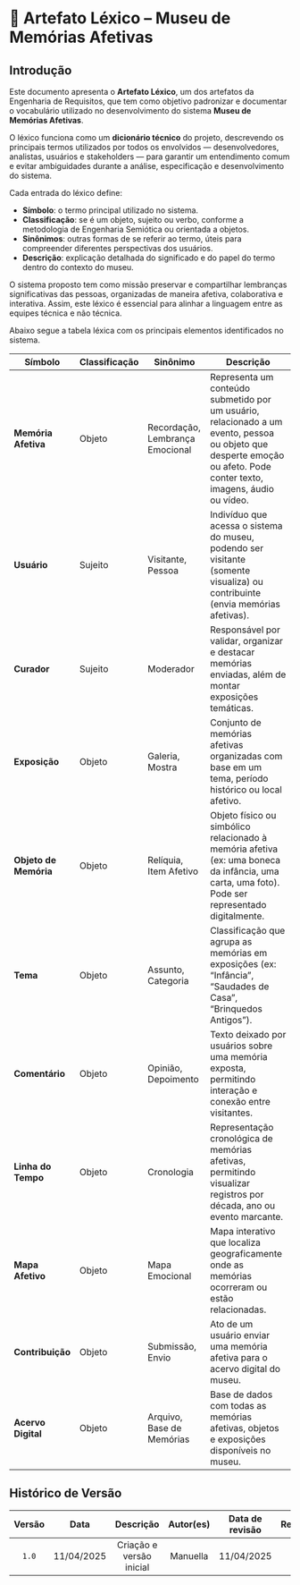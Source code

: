 # 🧠 Artefato Léxico – Museu de Memórias Afetivas

## Introdução

Este documento apresenta o **Artefato Léxico**, um dos artefatos da Engenharia de Requisitos, que tem como objetivo padronizar e documentar o vocabulário utilizado no desenvolvimento do sistema **Museu de Memórias Afetivas**.

O léxico funciona como um **dicionário técnico** do projeto, descrevendo os principais termos utilizados por todos os envolvidos — desenvolvedores, analistas, usuários e stakeholders — para garantir um entendimento comum e evitar ambiguidades durante a análise, especificação e desenvolvimento do sistema.

Cada entrada do léxico define:

- **Símbolo**: o termo principal utilizado no sistema.
- **Classificação**: se é um objeto, sujeito ou verbo, conforme a metodologia de Engenharia Semiótica ou orientada a objetos.
- **Sinônimos**: outras formas de se referir ao termo, úteis para compreender diferentes perspectivas dos usuários.
- **Descrição**: explicação detalhada do significado e do papel do termo dentro do contexto do museu.

O sistema proposto tem como missão preservar e compartilhar lembranças significativas das pessoas, organizadas de maneira afetiva, colaborativa e interativa. Assim, este léxico é essencial para alinhar a linguagem entre as equipes técnica e não técnica.

Abaixo segue a tabela léxica com os principais elementos identificados no sistema.


| **Símbolo**           | **Classificação** | **Sinônimo**                            | **Descrição** |
|-----------------------|-------------------|-----------------------------------------|----------------|
| **Memória Afetiva**   | Objeto            | Recordação, Lembrança Emocional         | Representa um conteúdo submetido por um usuário, relacionado a um evento, pessoa ou objeto que desperte emoção ou afeto. Pode conter texto, imagens, áudio ou vídeo. |
| **Usuário**           | Sujeito           | Visitante, Pessoa                       | Indivíduo que acessa o sistema do museu, podendo ser visitante (somente visualiza) ou contribuinte (envia memórias afetivas). |
| **Curador**           | Sujeito           | Moderador                               | Responsável por validar, organizar e destacar memórias enviadas, além de montar exposições temáticas. |
| **Exposição**         | Objeto            | Galeria, Mostra                         | Conjunto de memórias afetivas organizadas com base em um tema, período histórico ou local afetivo. |
| **Objeto de Memória** | Objeto            | Relíquia, Item Afetivo                  | Objeto físico ou simbólico relacionado à memória afetiva (ex: uma boneca da infância, uma carta, uma foto). Pode ser representado digitalmente. |
| **Tema**              | Objeto            | Assunto, Categoria                      | Classificação que agrupa as memórias em exposições (ex: “Infância”, “Saudades de Casa”, “Brinquedos Antigos”). |
| **Comentário**        | Objeto            | Opinião, Depoimento                     | Texto deixado por usuários sobre uma memória exposta, permitindo interação e conexão entre visitantes. |
| **Linha do Tempo**    | Objeto            | Cronologia                              | Representação cronológica de memórias afetivas, permitindo visualizar registros por década, ano ou evento marcante. |
| **Mapa Afetivo**      | Objeto            | Mapa Emocional                          | Mapa interativo que localiza geograficamente onde as memórias ocorreram ou estão relacionadas. |
| **Contribuição**      | Objeto            | Submissão, Envio                        | Ato de um usuário enviar uma memória afetiva para o acervo digital do museu. |
| **Acervo Digital**    | Objeto            | Arquivo, Base de Memórias               | Base de dados com todas as memórias afetivas, objetos e exposições disponíveis no museu. |


## Histórico de Versão

| Versão |    Data    |        Descrição         | Autor(es) | Data de revisão |  Revisor(es)   |
| :----: | :--------: | :----------------------: | :-------: | :-------------: | :------------: |
| `1.0`  | 11/04/2025 | Criação e versão inicial |  Manuella  |   11/04/2025    | Marcos |